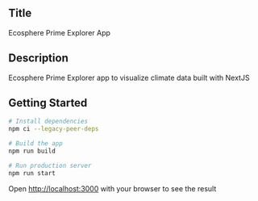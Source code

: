## Title

Ecosphere Prime Explorer App

## Description

Ecosphere Prime Explorer app to visualize climate data built with NextJS

## Getting Started

```bash
# Install dependencies
npm ci --legacy-peer-deps

# Build the app
npm run build

# Run production server
npm run start
```

Open [http://localhost:3000](http://localhost:3000) with your browser to see the result
